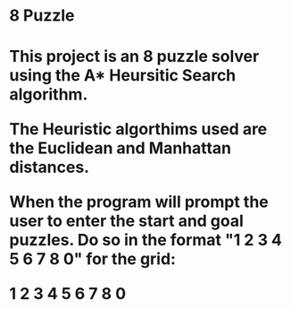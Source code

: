<h1> 8 Puzzle <h1>

This project is an 8 puzzle solver using the A* Heursitic Search algorithm. 

The Heuristic algorthims used are the Euclidean and Manhattan distances.

When the program will prompt the user to enter the start and goal puzzles. Do so in the format "1 2 3 4 5 6 7 8 0" 
for the grid:

1 2 3
4 5 6 
7 8 0



